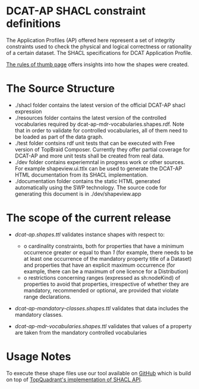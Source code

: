 # DCAT-AP SHACL constraint definitions
The Application Profiles (AP) offered here represent a set of integrity constraints used to check the physical and logical correctness or rationality of a certain dataset. The SHACL specifications for DCAT Application Profile. 

[The rules of thumb page](https://github.com/SEMICeu/dcat-ap_shacl/wiki/Rules-of-Thumb) offers insights into how the shapes were created. 

# The Source Structure

* ./shacl folder contains the latest version of the official DCAT-AP shacl expression
* ./resources folder contains the latest version of the controlled vocabularies required by dcat-ap-mdr-vocabularies.shapes.rdf. Note that in order to validate for controlled vocabularies, all of them need to be loaded as part of the data graph.
* ./test folder contsins rdf unit tests that can be executed with Free version of TopBraid Composer. Currently they offer partial coverage for DCAT-AP and more unit tests shall be created from real data. 
* ./dev folder contains experiemntal in progress work or other sources. For example shapeview.ui.ttlx can be used to generate the DCAT-AP HTML documentation from its SHACL implementation. 
* ./documentation folder contains the static HTML generated automatically using the SWP technology. The source code for generating this document is in ./dev/shapeview.app

# The scope of the current release

* *dcat-ap.shapes.ttl* validates instance shapes with respect to:
  * o	cardinality constraints, both for properties that have a minimum occurrence greater or equal to than *1* (for example, there needs to be at least one occurrence of the mandatory property title of a Dataset) and properties that have an explicit maximum occurrence (for example, there can be a maximum of one licence for a Distribution)
  * o	restrictions concerning ranges (expressed as sh:nodeKind) of properties to avoid that properties, irrespective of whether they are mandatory, recommended or optional, are provided that violate range declarations.

* *dcat-ap-mandatory-classes.shapes.ttl* validates that data includes the mandatory classes. 

* *dcat-ap-mdr-vocabularies.shapes.ttl* validates that values of a property are taken from the mandatory controlled vocabularies

# Usage Notes 
 To execute these shape files use our tool available on [GitHub](https://github.com/HerbertKoch/shacl-cl) which is build on top of [TopQuadrant's implementation of SHACL API](https://github.com/TopQuadrant/shacl).

